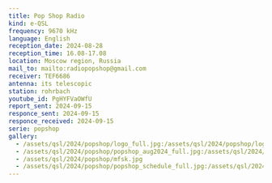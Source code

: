 ```yaml
---
title: Pop Shop Radio
kind: e-QSL
frequency: 9670 kHz
language: English
reception_date: 2024-08-28
reception_time: 16.08-17.08
location: Moscow region, Russia
mail_to: mailto:radiopopshop@gmail.com
receiver: TEF6686
antenna: its telescopic
station: rohrbach
youtube_id: PgHYFVaOWfU 
report_sent: 2024-09-15
responce_sent: 2024-09-15
responce_received: 2024-09-15
serie: popshop
gallery:
  - /assets/qsl/2024/popshop/logo_full.jpg:/assets/qsl/2024/popshop/logo_small.jpg
  - /assets/qsl/2024/popshop/popshop_aug2024_full.jpg:/assets/qsl/2024/popshop/popshop_aug2024_small.jpg
  - /assets/qsl/2024/popshop/mfsk.jpg
  - /assets/qsl/2024/popshop/popshop_schedule_full.jpg:/assets/qsl/2024/popshop/popshop_schedule_small.jpg
---
```

